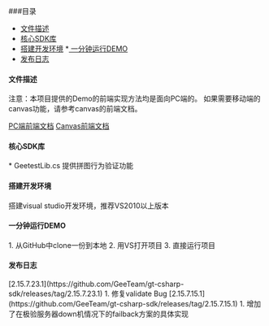 ###目录
* [文件描述](#1)
 * [核心SDK库](#1.1)
* [搭建开发环境](#2)
*[ 一分钟运行DEMO](#3)
* [发布日志](#4)


<h4 id="1">文件描述</h4>
注意：本项目提供的Demo的前端实现方法均是面向PC端的。 如果需要移动端的canvas功能，请参考canvas的前端文档。  

[PC端前端文档](http://www.geetest.com/docs/sdk/build/html/sections/web_api.html)
[Canvas前端文档](http://www.geetest.com/docs/sdk/build/html/sections/common_canvas_front.html)
<h4 id="1.1">核心SDK库</h4>
* GeetestLib.cs  
	提供拼图行为验证功能

<h4 id="2">搭建开发环境</h4>
搭建visual studio开发环境，推荐VS2010以上版本

<h4 id="3">一分钟运行DEMO</h4>
1. 从GitHub中clone一份到本地
2. 用VS打开项目
3. 直接运行项目

<h4 id="4">发布日志</h4>
[2.15.7.23.1](https://github.com/GeeTeam/gt-csharp-sdk/releases/tag/2.15.7.23.1)
1. 修复validate Bug
[2.15.7.15.1](https://github.com/GeeTeam/gt-csharp-sdk/releases/tag/2.15.7.15.1)
1. 增加了在极验服务器down机情况下的failback方案的具体实现


